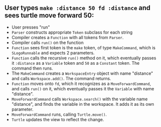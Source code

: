 ## User types `make :distance 50 fd :distance` and sees turtle move forward 50: 
* User presses "run"
* `Parser` constructs appropriate `Token` subclass for each string
* Compiler creates a `Function` with all tokens from `Parser`. 
* Compiler calls `run()` on the function
* `Function` sees first token is the `make` token, of type `MakeCommand`, which is `SLogoRunnable` and expects 2 parameters. 
* `Function` calls the recursive `run()` method on it, which eventually passes it `:distance` as a `Variable` token and `50` as a `Constant` token. The command then runs. 
* The `MakeCommand` creates a `WorkspaceEntry` object with name "distance" and calls `Workspace.add()`. The command returns. 
* `Function` moves onto `fd`, which it recognizes as a `MoveForwardCommand`, and calls `run()` on it, which eventually passes it the `Variable` with name "distance". 
* `MoveForwardCommand` calls `Workspace.search()` with the variable name "distance", and finds the variable in the workspace. It adds it as its own parameter. 
* `MoveForwardCommand` runs, calling `Turtle.move()`. 
* `Turtle` updates the view to reflect the change. 